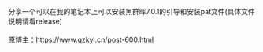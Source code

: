 分享一个可以在我的笔记本上可以安装黑群晖7.0.1的引导和安装pat文件(具体文件说明请看release)
<br>
<br>
原博主：https://www.qzkyl.cn/post-600.html

